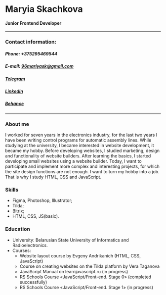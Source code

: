 # Maryia Skachkova
#### Junior Frontend Developer

---
### Contact information:
##### Phone: +375295469544
##### E-mail: 96mariyask@gmail.com
##### [Telegram](https://t.me/mariyaweb)
##### [LinkedIn](https://www.linkedin.com/in/maryia-skachkova/)
##### [Behance](https://www.behance.net/maryiaskachkova)
---

### About me
I worked for seven years in the electronics industry, for the last two years I have been writing control programs for automatic assembly lines. While studying at the university, I became interested in website development, it became my hobby. Before developing websites, I studied marketing, design and functionality of website builders. After learning the basics, I started developing small websites using a website builder. Today, I want to participate and implement more complex and interesting projects, for which the site design functions are not enough. I want to turn my hobby into a job. That is why I study HTML, CSS and JavaScript.

### Skills
* Figma, Photoshop, Illustrator;
* Tilda;
* Bitrix;
* HTML, CSS, JS(basic).

### Education
* University: Belarusian State University of Informatics and Radioelectronics.
* Courses:
    - Website layout course by Evgeny Andrikanich (HTML, CSS, JavaScript)
    - Course on creating websites on the Tilda platform by Vera Taganova
    - JavaScript Manual on learnjavascript.ru (in progress)
    - RS Schools Course «JavaScript/Front-end. Stage 0» (completed successfully)
    - RS Schools Course «JavaScript/Front-end. Stage 1» (in progress)